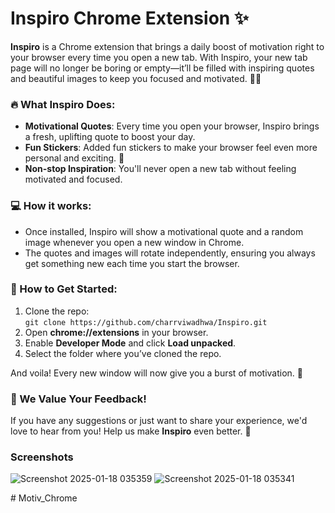 # Inspiro Chrome Extension ✨

**Inspiro** is a Chrome extension that brings a daily boost of motivation right to your browser every time you open a new tab. With Inspiro, your new tab page will no longer be boring or empty—it’ll be filled with inspiring quotes and beautiful images to keep you focused and motivated. 🚀💪

### 🔥 What Inspiro Does:
- **Motivational Quotes**: Every time you open your browser, Inspiro brings a fresh, uplifting quote to boost your day.
- **Fun Stickers**: Added fun stickers to make your browser feel even more personal and exciting. 🎉
- **Non-stop Inspiration**: You'll never open a new tab without feeling motivated and focused.

### 💻 How it works:
- Once installed, Inspiro will show a motivational quote and a random image whenever you open a new window in Chrome.
- The quotes and images will rotate independently, ensuring you always get something new each time you start the browser.

### 🚀 How to Get Started:
1. Clone the repo:  
   `git clone https://github.com/charrviwadhwa/Inspiro.git`
2. Open **chrome://extensions** in your browser.
3. Enable **Developer Mode** and click **Load unpacked**.
4. Select the folder where you’ve cloned the repo.

And voila! Every new window will now give you a burst of motivation. 💪 

### 📣 We Value Your Feedback!
If you have any suggestions or just want to share your experience, we'd love to hear from you! Help us make **Inspiro** even better. 🙌

### Screenshots
![Screenshot 2025-01-18 035359](https://github.com/user-attachments/assets/e8e92a09-549e-4675-a56b-8da30c50805c)
![Screenshot 2025-01-18 035341](https://github.com/user-attachments/assets/564ec224-d562-4388-97cb-3358c68f0658)


#   M o t i v _ C h r o m e  
 